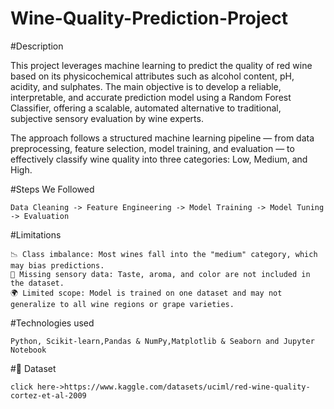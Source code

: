 # Wine-Quality-Prediction-Project

#Description

This project leverages machine learning to predict the quality of red wine based on its physicochemical attributes such as alcohol content, pH, acidity, and sulphates. The main objective is to develop a reliable, interpretable, and accurate prediction model using a Random Forest Classifier, offering a scalable, automated alternative to traditional, subjective sensory evaluation by wine experts.

The approach follows a structured machine learning pipeline — from data preprocessing, feature selection, model training, and evaluation — to effectively classify wine quality into three categories: Low, Medium, and High.

#Steps We Followed

    Data Cleaning -> Feature Engineering -> Model Training -> Model Tuning -> Evaluation

#Limitations

    📉 Class imbalance: Most wines fall into the "medium" category, which may bias predictions.
    🧪 Missing sensory data: Taste, aroma, and color are not included in the dataset.
    🌍 Limited scope: Model is trained on one dataset and may not generalize to all wine regions or grape varieties.

#Technologies used

    Python, Scikit-learn,Pandas & NumPy,Matplotlib & Seaborn and Jupyter Notebook

#📁 Dataset

    click here->https://www.kaggle.com/datasets/uciml/red-wine-quality-cortez-et-al-2009


